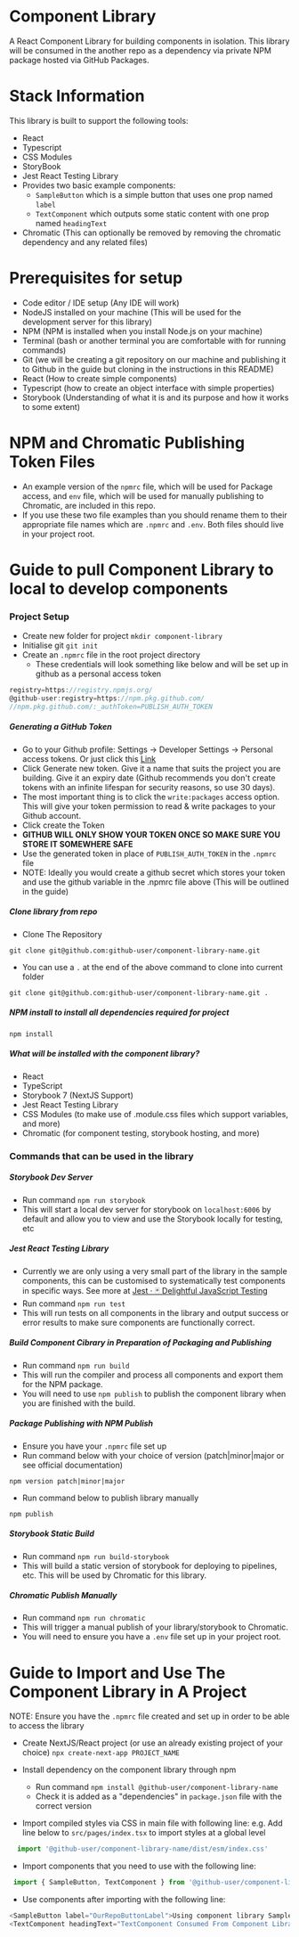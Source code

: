 # Component Library
A React Component Library for building components in isolation.
This library will be consumed in the another repo as a dependency via private NPM package hosted via GitHub Packages.

# Stack Information
This library is built to support the following tools:
- React
- Typescript
- CSS Modules
- StoryBook
- Jest React Testing Library
- Provides two basic example components:
  - `SampleButton` which is a simple button that uses one prop named `label` 
  - `TextComponent` which outputs some static content with one prop named `headingText`
- Chromatic (This can optionally be removed by removing the chromatic dependency and any related files)
 

# Prerequisites for setup
- Code editor / IDE setup (Any IDE will work)
- NodeJS installed on your machine (This will be used for the development server for this library)
- NPM (NPM is installed when you install Node.js on your machine)
- Terminal (bash or another terminal you are comfortable with for running commands)
- Git (we will be creating a git repository on our machine and publishing it to Github in the guide but cloning in the instructions in this README)
- React (How to create simple components)
- Typescript (how to create an object interface with simple properties)
- Storybook (Understanding of what it is and its purpose and how it works to some extent)

# NPM and Chromatic Publishing Token Files
- An example version of the `npmrc` file, which will be used for Package access, and `env` file, which will be used for manually publishing to Chromatic, are included in this repo. 
- If you use these two file examples than you should rename them to their appropriate file names which are `.npmrc` and `.env`. Both files should live in your project root.


# Guide to pull Component Library to local to develop components

### Project Setup
- Create new folder for project `mkdir component-library`
- Initialise git `git init`
- Create an `.npmrc` file in the root project directory
	- These credentials will look something like below and will be set up in github as a personal access token
```javascript
registry=https://registry.npmjs.org/
@github-user:registry=https://npm.pkg.github.com/
//npm.pkg.github.com/:_authToken=PUBLISH_AUTH_TOKEN
```

##### Generating a GitHub Token
- Go to your Github profile: Settings -> Developer Settings -> Personal access tokens. Or just click this [Link](https://github.com/settings/tokens)
- Click Generate new token. Give it a name that suits the project you are building. Give it an expiry date (Github recommends you don't create tokens with an infinite lifespan for security reasons, so use 30 days).
- The most important thing is to click the `write:packages` access option. This will give your token permission to read & write packages to your Github account.
- Click create the Token
- **GITHUB WILL ONLY SHOW YOUR TOKEN ONCE SO MAKE SURE YOU STORE IT SOMEWHERE SAFE**
- Use the generated token in place of `PUBLISH_AUTH_TOKEN` in the `.npmrc` file
- NOTE: Ideally you would create a github secret which stores your token and use the github variable in the .npmrc file above (This will be outlined in the guide)

##### Clone library from repo
- Clone The Repository
```Terminal
git clone git@github.com:github-user/component-library-name.git
```
- You can use a `.` at the end of the above command to clone into current folder
```Terminal
git clone git@github.com:github-user/component-library-name.git .
```

##### NPM install to install all dependencies required for project
`npm install`

##### What will be installed with the component library?
- React
- TypeScript
- Storybook 7 (NextJS Support)
- Jest React Testing Library
- CSS Modules (to make use of .module.css files which support variables, and more)
- Chromatic (for component testing, storybook hosting, and more)

### Commands that can be used in the library

##### Storybook Dev Server
- Run command `npm run storybook`
- This will start a local dev server for storybook on `localhost:6006` by default and allow you to view and use the Storybook locally for testing, etc

##### Jest React Testing Library
- Currently we are only using a very small part of the library in the sample components, this can be customised to systematically test components in specific ways. See more at [Jest · 🃏 Delightful JavaScript Testing](https://jestjs.io/)
- Run command `npm run test`
- This will run tests on all components in the library and output success or error results to make sure components are functionally correct.

##### Build Component Cibrary in Preparation of Packaging and Publishing
- Run command `npm run build`
- This will run the compiler and process all components and export them for the NPM package.
- You will need to use `npm publish` to publish the component library when you are finished with the build. 

##### Package Publishing with NPM Publish
- Ensure you have your `.npmrc` file set up
- Run command below with your choice of version (patch|minor|major or see official documentation)
```Terminal
npm version patch|minor|major
```
- Run command below to publish library manually
```Terminal
npm publish
```

##### Storybook Static Build
- Run command `npm run build-storybook`
- This will build a static version of storybook for deploying to pipelines, etc. This will be used by Chromatic for this library.

##### Chromatic Publish Manually
- Run command `npm run chromatic`
- This will trigger a manual publish of your library/storybook to Chromatic.
- You will need to ensure you have a `.env` file set up in your project root.


# Guide to Import and Use The Component Library in A Project

NOTE: Ensure you have the `.npmrc` file created and set up in order to be able to access the library

- Create NextJS/React project (or use an already existing project of your choice)
	  `npx create-next-app PROJECT_NAME`

- Install dependency on the component library through npm
	- Run command `npm install @github-user/component-library-name`
	- Check it is added as a "dependencies" in `package.json` file with the correct version

- Import compiled styles via CSS in main file with following line:
	e.g. Add line below to `src/pages/index.tsx` to import styles at a global level
```javascript
  import '@github-user/component-library-name/dist/esm/index.css'
```
	  
- Import components that you need to use with the following line:
```javascript
 import { SampleButton, TextComponent } from '@github-user/component-library-name'
```
	 
- Use components after importing with the following line:
```javascript
<SampleButton label="OurRepoButtonLabel">Using component library SampleButton in our repo</SampleButton>
<TextComponent headingText="TextComponent Consumed From Component Library!" />
```

